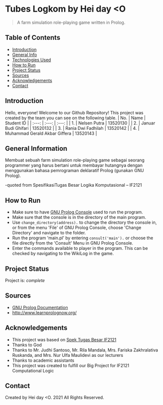 # Tubes Logkom by Hei day <O
> A farm simulation role-playing game written in Prolog.


## Table of Contents
* [Introduction](#introduction)
* [General Info](#general-information)
* [Technologies Used](#technologies-used)
* [How to Run](#how-to-run)
* [Project Status](#project-status)
* [Sources](#sources)
* [Acknowledgements](#acknowledgements)
* [Contact](#contact)

  
## Introduction
Hello, everyone! Welcome to our Github Repository!
This project was created by the team you can see on the following table.
| No. | Name | Student ID |
| :---: | :---: | :---: |
| 1. | Nelsen Putra | 13520130 |
| 2. | Januar Budi Ghifari | 13520132 | 
| 3. | Rania Dwi Fadhilah | 13520142 |
| 4. | Muhammad Gerald Akbar Giffera | 13520143 |


## General Information
Membuat sebuah farm simulation role-playing game sebagai seorang programmer yang harus bertani untuk membayar hutangnya dengan menggunakan bahasa pemrograman deklaratif Prolog (gunakan GNU Prolog).

-quoted from SpesifikasiTugas Besar Logika Komputasional – IF2121
<!-- You don't have to answer all the questions - just the ones relevant to your project. -->

## How to Run
- Make sure to have [GNU Prolog Console](http://www.gprolog.org/) used to run the program.
- Make sure that the console is in the directory of the main program.
- Use `change_directory(address).` to change the directory the console in, or from the menu 'File' of GNU Prolog Console, choose 'Change Directory' and navigate to the folder.
- Run the program 'main.pl' by entering `consult('main').` or choose the file directly from the 'Consult' Menu in GNU Prolog Console.
- Enter the commands available to player in the program. This can be checked by navigating to the WikiLog in the game.


## Project Status
Project is: _complete_ 


## Sources
- [GNU Prolog Documentation](http://www.gprolog.org/manual/gprolog.html)
- http://www.learnprolognow.org/
  
  
## Acknowledgements
- This project was based on [Spek Tugas Besar IF2121](https://docs.google.com/document/d/15iaOJ1DnSfNMVwf6HU0i5PdTpW8opQNcFwil6gcQzq4/edit?pli=1)
- Thanks to God
- Thanks to Mr. Judhi Santoso, Mr. Rila Mandala, Mrs. Fariska Zakhralativa Ruskanda, and Mrs. Nur Ulfa Maulidevi as our lecturers
- Thanks to academic assistants
- This project was created to fulfill our Big Project for IF2121 Computational Logic


## Contact
Created by Hei day <O. 2021 All Rights Reserved.
